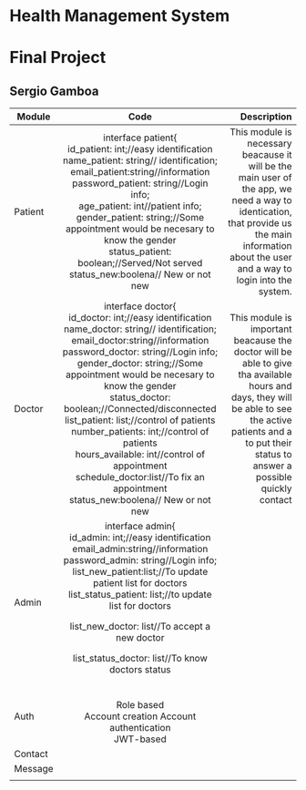 # Health Management System
# Final Project
## Sergio Gamboa

| Module   | Code |Description |
| ---------------- | :--: | ---: |
| Patient  |   interface patient{<br>id_patient: int;//easy identification<br> name_patient: string// identification;<br> email_patient:string//information<br> password_patient: string//Login info;<br>age_patient:  int//patient info; <br> gender_patient: string;//Some appointment would be necesary to know the gender <br>status_patient: boolean;//Served/Not served <br> status_new:boolena// New or not new |    This module is necessary beacause it will be the main user of the app, we need a way to identication, that provide us the main information about the user and a way to login into the system. |
| Doctor  | interface doctor{<br>id_doctor: int;//easy identification<br> name_doctor: string// identification;<br> email_doctor:string//information<br> password_doctor: string//Login info; <br> gender_doctor: string;//Some appointment would be necesary to know the gender <br>status_doctor: boolean;//Connected/disconnected <br>list_patient: list;//control of patients<br> number_patients: int;//control of patients<br> hours_available: int//control of appointment <br> schedule_doctor:list//To fix an appointment   <br> status_new:boolena// New or not new   | This module is important beacause the doctor will be able to give tha available hours and days, they will be able to see the active patients and a to put their status to answer a possible quickly contact  |
| Admin | interface admin{<br>id_admin: int;//easy identification <br> email_admin:string//information<br> password_admin: string//Login info;<br> list_new_patient:list;//To update patient list for doctors <br>list_status_patient: list;//to update list for doctors<p>list_new_doctor: list//To accept a new doctor  <p>list_status_doctor: list//To know doctors status  |      |
| Auth   | <br> Role based <br>Account creation Account authentication<br> JWT-based  |      |
| Contact  |     |      |
| Message  |     |      |
|  |     |     |

